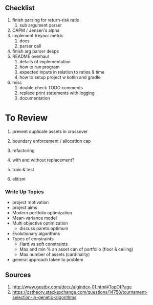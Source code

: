 ## Checklist
1. finish parsing for return-risk ratio
    1. sub argument parser
1. CAPM / Jensen's alpha
1. implement treynor metric
    1. docs
    1. parser call
1. finish arg parser desps
1. README overhaul
    1. details of implementation
    1. how to run program
    1. expected inputs in relation to ratios & time
    1. how to setup project w kotlin and gradle
1. misc
    1. double check TODO comments
    1. replace print statements with logging
    1. documentation
    
# To Review
1. prevent duplicate assets in crossover
1. boundary enforcement / allocation cap

1. refactoring
1. with and without replacement?
1. train & test 
1. elitism

### Write Up Topics
- project motivation
- project aims
- Modern portfolio optimization
- Mean-variance model
- Multi objective optimization
    - discuss pareto optimum
- Evolutionary algorithms
- Types of constraints
    - Hard vs soft constraints
    - Max and min % an asset can of portfolio (floor & ceiling)
    - Max number of assets (cardinality)
- general approach taken to problem

## Sources
1. http://www.geatbx.com/docu/algindex-01.html#TopOfPage
1. https://cstheory.stackexchange.com/questions/14758/tournament-selection-in-genetic-algorithms
